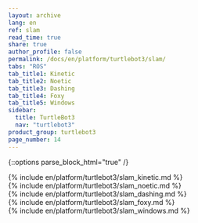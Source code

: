 ```yaml
---
layout: archive
lang: en
ref: slam
read_time: true
share: true
author_profile: false
permalink: /docs/en/platform/turtlebot3/slam/
tabs: "ROS"
tab_title1: Kinetic
tab_title2: Noetic
tab_title3: Dashing
tab_title4: Foxy
tab_title5: Windows
sidebar:
  title: TurtleBot3
  nav: "turtlebot3"
product_group: turtlebot3
page_number: 14
---
```


<div style="counter-reset: h1 3"></div>


{::options parse_block_html="true" /}

<section id="{{ page.tab_title1 }}" class="tab_contents">
{% include en/platform/turtlebot3/slam_kinetic.md %}
</section>

<section id="{{ page.tab_title2 }}" class="tab_contents">
{% include en/platform/turtlebot3/slam_noetic.md %}
</section>

<section id="{{ page.tab_title3 }}" class="tab_contents">
{% include en/platform/turtlebot3/slam_dashing.md %}
</section>

<section id="{{ page.tab_title4 }}" class="tab_contents">
{% include en/platform/turtlebot3/slam_foxy.md %}
</section>

<section id="{{ page.tab_title5 }}" class="tab_contents">
{% include en/platform/turtlebot3/slam_windows.md %}
</section>